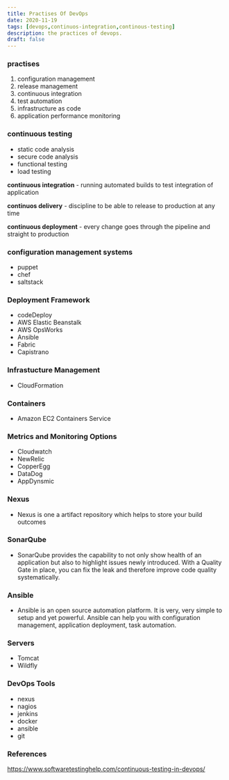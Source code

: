 ```yaml
---
title: Practises Of DevOps
date: 2020-11-19
tags: [devops,continuos-integration,continous-testing]
description: the practices of devops.
draft: false
---
```


### practises
1. configuration management
2. release management
3. continuous integration
4. test automation
5. infrastructure as code
6. application performance monitoring


### continuous testing
- static code analysis
- secure code analysis
- functional testing
- load testing

**continuous integration** - running automated builds to test integration of application

**continuos delivery** - discipline to be able to release to production at any time

**continuous deployment** - every change goes through the pipeline and straight to production

### configuration management systems
- puppet
- chef
- saltstack

### Deployment Framework
- codeDeploy
- AWS Elastic Beanstalk
- AWS OpsWorks
- Ansible
- Fabric
- Capistrano

### Infrastucture Management
- CloudFormation

### Containers
- Amazon EC2 Containers Service

### Metrics and Monitoring Options
- Cloudwatch
- NewRelic
- CopperEgg
- DataDog
- AppDynsmic

### Nexus
- Nexus is one a artifact repository which helps to store your build outcomes

### SonarQube
- SonarQube provides the capability to not only show health of an application but also to highlight issues newly introduced. With a Quality Gate in place, you can fix the leak and therefore improve code quality systematically.

### Ansible
- Ansible is an open source automation platform. It is very, very simple to setup and yet powerful. Ansible can help you with configuration management, application deployment, task automation.

### Servers
- Tomcat
- Wildfly



### DevOps Tools
- nexus
- nagios
- jenkins
- docker
- ansible
- git

### References
https://www.softwaretestinghelp.com/continuous-testing-in-devops/
